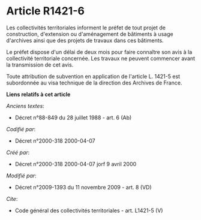 # Article R1421-6

Les collectivités territoriales informent le préfet de tout projet de construction, d'extension ou d'aménagement de bâtiments
à usage d'archives ainsi que des projets de travaux dans ces bâtiments. 

Le préfet dispose d'un délai de deux mois pour faire connaître son avis à la collectivité territoriale concernée. Les travaux
ne peuvent commencer avant la transmission de cet avis. 

Toute attribution de subvention en application de l'article L. 1421-5 est subordonnée au visa technique de la direction des
Archives de France.

**Liens relatifs à cet article**

_Anciens textes_:

  - Décret n°88-849 du 28 juillet 1988 - art. 6 (Ab)

_Codifié par_:

  - Décret n°2000-318 2000-04-07

_Créé par_:

  - Décret n°2000-318 2000-04-07 jorf 9 avril 2000

_Modifié par_:

  - Décret n°2009-1393 du 11 novembre 2009 - art. 8 (VD)

_Cite_:

  - Code général des collectivités territoriales - art. L1421-5 (V)
